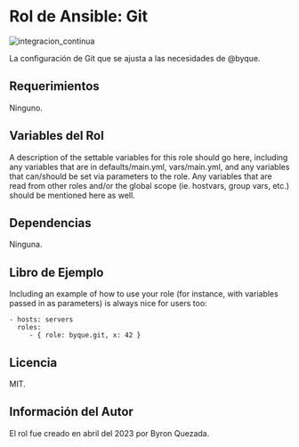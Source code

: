 Rol de Ansible: Git
===================
![integracion_continua](https://github.com/cloudcxn/ansible-rol-git/actions/workflows/integracion_continua.yml/badge.svg)

La configuración de Git que se ajusta a las necesidades de @byque.

Requerimientos
--------------

Ninguno.

Variables del Rol
-----------------

A description of the settable variables for this role should go here, including any variables that are in defaults/main.yml, vars/main.yml, and any variables that can/should be set via parameters to the role. Any variables that are read from other roles and/or the global scope (ie. hostvars, group vars, etc.) should be mentioned here as well.

Dependencias
------------

Ninguna.

Libro de Ejemplo
----------------

Including an example of how to use your role (for instance, with variables passed in as parameters) is always nice for users too:

    - hosts: servers
      roles:
         - { role: byque.git, x: 42 }

Licencia
--------

MIT.

Información del Autor
---------------------

El rol fue creado en abril del 2023 por Byron Quezada.

